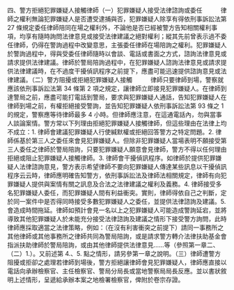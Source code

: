 四、警方拒絕犯罪嫌疑人接觸律師（一）犯罪嫌疑人接受法律諮詢或委任　　　律師之權利無論犯罪嫌疑人是否遭受逮捕與否，犯罪嫌疑人除享有得依刑事訴訟法第 27 條規定委任律師陪同在場之權利外，不論他是否已經被警方告知相關權利事項，均享有隨時詢問法律意見或接受法律建議之絕對權利；縱其先前曾表示過不委任律師，仍得在警詢過程中改變意思，主張委任律師在場陪詢之權利。犯罪嫌疑人於警詢過程中，得與受委任律師隨時以會談、電話或書面之方式，諮詢法律意見或請求提供法律建議。律師於警局陪詢過程中，在犯罪嫌疑人諮詢法律意見或請求提供法律建議時，在不過度干擾偵訊程序之前提下，應盡可能迅速提供諮詢意見或法律建議。（二）警方阻擾或拒絕犯罪嫌疑人接觸　　　律師只要律師到場，警察就應該依刑事訴訟法第 34 條第 2 項之規定，讓律師立即接見犯罪嫌疑人。在律師到達警局之前，應盡可能打電話到警局，要求與犯罪嫌疑人通話，告知犯罪嫌疑人在律師到場之前，有權拒絕接受警詢，並告知犯罪嫌疑人依刑事訴訟法第 93 條之 1 的規定，警察應等待律師最多 4 小時。但律師應注意，在這通電話內，勿與當事人談論案情。警方常以下列理由拒絕犯罪嫌疑人接觸律師，但這些理由在法律上均不成立：1. 律師會建議犯罪嫌疑人行使緘默權或拒絕回答警方之特定問題。2. 律師係基於第三人之委任來會見犯罪嫌疑人。但除非犯罪嫌疑人當場表明不願接受第三人委任之律師於警局陪詢，只要犯罪嫌疑人願意會見律師，警方不得以任何理由拒絕或阻止犯罪嫌疑人接觸律師。3. 律師會干擾偵訊程序。如律師於提供犯罪嫌疑人法律諮詢意見，警方表示希望律師不要向犯罪嫌疑人傳達某些訊息以干擾偵訊程序云云時，律師應明確告知警方，依刑事訴訟法及律師法相關規定，律師有向犯罪嫌疑人提供與案情有關之訊息及合法之法律建議之權利及義務。4. 律師接受多名犯罪嫌疑人委任，而犯罪嫌疑人間有利益衝突。實則，律師得依自己之判斷，定於同一案件中是否得同時接受多數犯罪嫌疑人之委任，並提供法律諮詢及建議。5. 會造成時間拖延。律師如預計會見一名以上之犯罪嫌疑人可能造成警詢延宕，並將導致其他犯罪嫌疑人於未能充分接受法律諮詢及建議之情形下接受警方詢問，此時律師應採取適當之法律策略，例如：（在沒有利害衝突之前提下）請同一事務所之其他律師或其他事務所之律師共同為警局陪詢，或是請求警方轉介法律扶助基金會指派扶助律師於警局陪詢，或由其他律師提供法律意見……等（參照第一章二、（二）1.）。又前述第 4.、5. 點之情形，請另參第一章之說明。（三）律師遭警方阻擾或拒卻之處理若律師到場後，警方拒絕讓律師會見犯罪嫌疑人，律師應直接以電話向承辦檢察官、主任檢察官、警局分局長或當地警察局局長反應。並以書狀敘明上述情形，呈遞給承辦本案之地檢署檢察官，俾附於卷宗存證。